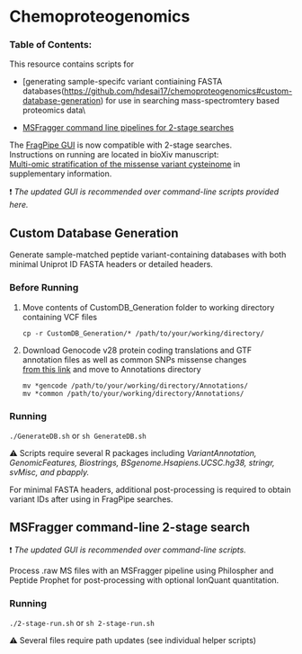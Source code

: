 # Chemoproteogenomics 
### Table of Contents: 

This resource contains scripts for 

- [generating sample-specifc variant contiaining FASTA databases(https://github.com/hdesai17/chemoproteogenomics#custom-database-generation) for use in searching mass-spectromtery based proteomics data\ 
+ [MSFragger command line pipelines for 2-stage searches](https://github.com/hdesai17/chemoproteogenomics#msfragger-command-line-2-stage-search)

The [FragPipe GUI](https://github.com/Nesvilab/FragPipe) is now compatible with 2-stage searches. \
Instructions on running are located in bioXiv manuscript: \
[Multi-omic stratification of the missense variant cysteinome](https://doi.org/10.1101/2023.08.12.553095) in supplementary information.

:exclamation: _The updated GUI is recommended over command-line scripts provided here._

## Custom Database Generation

Generate sample-matched peptide variant-containing databases with both minimal Uniprot ID FASTA headers or detailed headers.

### Before Running

 1. Move contents of CustomDB_Generation folder to working directory containing VCF files
    
    `cp -r CustomDB_Generation/* /path/to/your/working/directory/`
    
 3. Download Genocode v28 protein coding translations and GTF annotation files as well as common SNPs missense changes \
    [from this link](https://drive.google.com/drive/folders/1w1EaQC7q5uVudEMCGo-zREVJhK-YOC13?usp=sharing) and move to Annotations directory 
    
    `mv *gencode /path/to/your/working/directory/Annotations/` \
    `mv *common /path/to/your/working/directory/Annotations/`

### Running

`./GenerateDB.sh` or `sh GenerateDB.sh`

:warning: Scripts require several R packages including _VariantAnnotation, GenomicFeatures, Biostrings, BSgenome.Hsapiens.UCSC.hg38, stringr, svMisc, and pbapply._

For minimal FASTA headers, additional post-processing is required to obtain variant IDs after using in FragPipe searches.

## MSFragger command-line 2-stage search
:exclamation: _The updated GUI is recommended over command-line scripts._ 

Process .raw MS files with an MSFragger pipeline using Philospher and Peptide Prophet for post-processing with optional IonQuant quantitation. 

### Running

`./2-stage-run.sh` or `sh 2-stage-run.sh`
 
:warning: Several files require path updates (see individual helper scripts)

